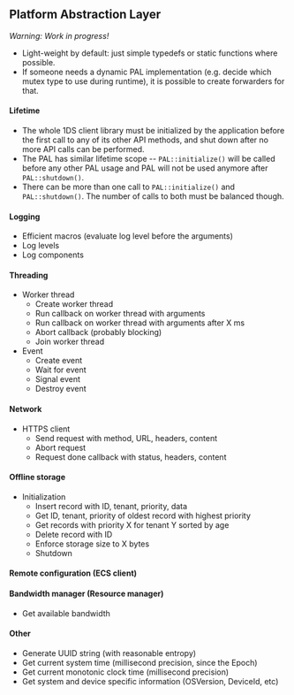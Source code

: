 Platform Abstraction Layer
--------------------------

*Warning: Work in progress!*

-   Light-weight by default: just simple typedefs or static functions
    where possible.
-   If someone needs a dynamic PAL implementation (e.g. decide which
    mutex type to use during runtime), it is possible to create
    forwarders for that.

#### Lifetime

-   The whole 1DS client library must be initialized by the application
    before the first call to any of its other API methods, and shut down
    after no more API calls can be performed.
-   The PAL has similar lifetime scope -- `PAL::initialize()` will be
    called before any other PAL usage and PAL will not be used anymore
    after `PAL::shutdown()`.
-   There can be more than one call to `PAL::initialize()` and
    `PAL::shutdown()`. The number of calls to both must be
    balanced though.

#### Logging

-   Efficient macros (evaluate log level before the arguments)
-   Log levels
-   Log components

#### Threading

-   Worker thread
    -   Create worker thread
    -   Run callback on worker thread with arguments
    -   Run callback on worker thread with arguments after X ms
    -   Abort callback (probably blocking)
    -   Join worker thread
-   Event
    -   Create event
    -   Wait for event
    -   Signal event
    -   Destroy event

#### Network

-   HTTPS client
    -   Send request with method, URL, headers, content
    -   Abort request
    -   Request done callback with status, headers, content

#### Offline storage

-   Initialization
    -   Insert record with ID, tenant, priority, data
    -   Get ID, tenant, priority of oldest record with highest priority
    -   Get records with priority X for tenant Y sorted by age
    -   Delete record with ID
    -   Enforce storage size to X bytes
    -   Shutdown

#### Remote configuration (ECS client)

#### Bandwidth manager (Resource manager)

-   Get available bandwidth

#### Other

-   Generate UUID string (with reasonable entropy)
-   Get current system time (millisecond precision, since the Epoch)
-   Get current monotonic clock time (millisecond precision)
-   Get system and device specific information (OSVersion, DeviceId, etc)
